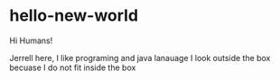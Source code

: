 # hello-new-world
 
Hi Humans!

Jerrell here, I like programing and java lanauage 
I look outside the box becuase I do not fit inside the box
